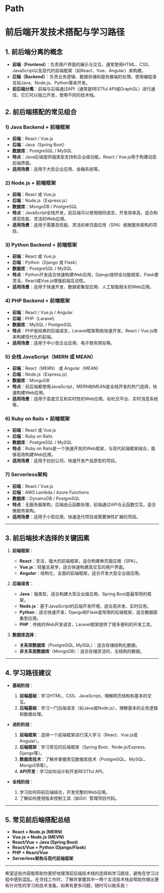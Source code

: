 # Path
# 前后端开发技术搭配与学习路径

## 1. **前后端分离的概念**
   - **前端（Frontend）**：负责用户界面的展示与交互，通常使用HTML、CSS、JavaScript以及现代的前端框架（如React、Vue、Angular）来构建。
   - **后端（Backend）**：负责业务逻辑、数据存储和服务器端的处理，使用编程语言如Java、Node.js、Python等来开发。
   - **前后端分离**：前端与后端通过API（通常是RESTful API或GraphQL）进行通信，它们可以独立开发，使用不同的技术栈。

## 2. **前后端搭配的常见组合**
   
### 1) **Java Backend + 前端框架**
   - **前端**：React / Vue.js
   - **后端**：Java（Spring Boot）
   - **数据库**：PostgreSQL / MySQL
   - **特点**：Java后端提供强类型支持和企业级功能，React / Vue.js用于构建动态前端界面。
   - **适用场景**：适用于大型企业应用、金融系统等。

### 2) **Node.js + 前端框架**
   - **前端**：React 或 Vue.js
   - **后端**：Node.js（Express.js）
   - **数据库**：MongoDB / PostgreSQL
   - **特点**：JavaScript全栈开发，前后端可以使用相同语言，开发效率高，适合构建高性能、灵活的Web应用。
   - **适用场景**：适用于需要高性能、灵活的单页面应用（SPA）或微服务架构的项目。

### 3) **Python Backend + 前端框架**
   - **前端**：React 或 Vue.js
   - **后端**：Python（Django 或 Flask）
   - **数据库**：PostgreSQL / MySQL
   - **特点**：Python开发适合快速构建Web应用，Django提供全功能框架，Flask更灵活，React或Vue.js增强前端互动性。
   - **适用场景**：适用于快速开发、数据密集型应用、人工智能相关的Web应用。

### 4) **PHP Backend + 前端框架**
   - **前端**：React / Vue.js / Angular
   - **后端**：PHP（Laravel）
   - **数据库**：MySQL / PostgreSQL
   - **特点**：PHP是经典的后端语言，Laravel框架帮助快速开发，React / Vue.js用来构建现代化的前端。
   - **适用场景**：适用于中小型企业应用、电子商务网站等。

### 5) **全栈 JavaScript（MERN 或 MEAN）**
   - **前端**：React（MERN） 或 Angular（MEAN）
   - **后端**：Node.js（Express.js）
   - **数据库**：MongoDB
   - **特点**：前后端都使用JavaScript，MERN和MEAN是全栈开发的热门选择，快速构建Web应用。
   - **适用场景**：适用于高度交互和实时性的Web应用，如社交平台、实时消息系统等。

### 6) **Ruby on Rails + 前端框架**
   - **前端**：React 或 Vue.js
   - **后端**：Ruby on Rails
   - **数据库**：PostgreSQL / MySQL
   - **特点**：Ruby on Rails是一个快速开发的Web框架，与现代前端框架结合，能够高效构建Web应用。
   - **适用场景**：适用于初创公司、快速开发产品原型的项目。

### 7) **Serverless架构**
   - **前端**：React / Vue.js
   - **后端**：AWS Lambda / Azure Functions
   - **数据库**：DynamoDB / PostgreSQL
   - **特点**：无服务器架构，后端由云函数处理，前端通过API与云函数交互。适合微服务架构。
   - **适用场景**：适用于小型应用、快速迭代项目或需要弹性扩展的项目。

---

## 3. **前后端技术选择的关键因素**
   1. **前端框架**：
      - **React**：灵活、强大的前端框架，适合构建单页面应用（SPA）。
      - **Vue.js**：轻量且易学，适合快速构建高交互的用户界面。
      - **Angular**：结构化、全面的前端框架，适合开发大型企业级应用。
   
   2. **后端语言**：
      - **Java**：强类型，适合构建大型企业级应用，Spring Boot是最常用的框架。
      - **Node.js**：基于JavaScript的后端开发环境，适合高并发、实时应用。
      - **Python**：适合快速开发，Django和Flask是常用的后端框架，适合数据密集型应用。
      - **PHP**：传统的Web开发语言，Laravel框架提供了很多便利的开发工具。

   3. **数据库选择**：
      - **关系型数据库**（PostgreSQL, MySQL）：适合存储结构化数据。
      - **非关系型数据库**（MongoDB）：适合存储灵活的、无结构的数据。

---

## 4. **学习路径建议**
   
   - **基础阶段**：
     1. **前端基础**：学习HTML、CSS、JavaScript，理解网页结构和基本的交互。
     2. **后端基础**：学习一门后端语言（如Java或Node.js），理解基本的业务逻辑和数据处理。
   
   - **进阶阶段**：
     1. **前端框架**：选择一个前端框架进行深入学习（React、Vue.js或Angular）。
     2. **后端框架**：学习常见的后端框架（Spring Boot、Node.js/Express、Django等）。
     3. **数据库技术**：了解并掌握常见数据库技术（PostgreSQL、MySQL、MongoDB等）。
     4. **API开发**：学习如何设计和开发RESTful API。
   
   - **全栈阶段**：
     1. 学习如何将前后端结合，开发完整的Web应用。
     2. 了解如何使用版本控制工具（如Git）管理项目代码。

---

## 5. **常见前后端搭配总结**
   - **React + Node.js (MERN)**
   - **Vue.js + Node.js (MEVN)**
   - **React/Vue + Java (Spring Boot)**
   - **React/Vue + Python (Django/Flask)**
   - **PHP + React/Vue**
   - **Serverless架构与现代前端框架**

---

希望这些内容能帮助你更好地理清前后端技术栈的选择和学习路径，避免在学习过程中感到混乱。在寻找工作时，了解并掌握其中一两个主流技术栈会帮助你做出更有针对性的学习和技术准备。如果有更多问题，随时可以联系我！
